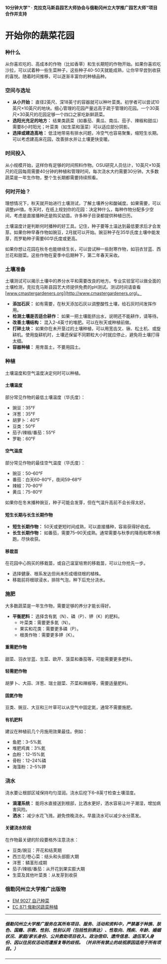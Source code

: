 #### 10分钟大学™ · 克拉克马斯县园艺大师协会与俄勒冈州立大学推广园艺大师™项目合作并支持

# 开始你的蔬菜花园

### 种什么

从你喜欢吃的、高成本的作物（比如香草）和生长期短的作物开始。如果你喜欢吃沙拉，可以试着种一些生菜种子，这些种子40-50天就能成熟，让你早早尝到收获的喜悦。随着时间推移，可以逐渐丰富你的种植品种。

### 空间与选址

- **从小开始：** 直径2英尺、深18英寸的容器就可以种叶菜类。初学者可以尝试10英尺×10英尺的地块。细心管理的花园产量远高于疏于管理的花园。一个30英尺×30英尺的花园足够一个四口之家吃新鲜蔬菜。
- **选阳光充足的地方：** 结果类蔬菜（如番茄、黄瓜、南瓜、茄子、辣椒和甜瓜）需要8小时阳光；叶菜类（如生菜和菠菜）可以适应部分阴影。
- **选择或建造高地：** 低洼地带易有排水问题，冷空气也容易聚集，缩短生长期。可以考虑建高床花园，改善排水并让土壤更快变暖。

### 时间投入

从小规模开始，这样你有足够的时间照料作物。OSU研究人员估计，10英尺×10英尺的花园每周需要40分钟的种植和管理时间，每次浇水大约需要30分钟。大多数蔬菜是一年生作物，整个生长期都需要持续照看。

### 何时开始？

理想情况下，秋天就开始进行土壤测试，了解土壤养分和酸碱度。如果需要，可以调整pH值。冬天时，在纸上规划你的花园：决定种什么，每种作物分配多少空间，考虑是直接播种还是购买幼苗。许多种子目录都提供种植日历。

土壤温度计是判断何时播种的好工具。记住，种子要等土温达到最低要求后才会发芽。如果你种早春作物如豌豆，2月就可以开始。豌豆种子在35华氏度土壤中能发芽，而罗勒种子需要60华氏度或更高。

如果你想让花园在秋冬也能继续生长，可以尝试种一些耐寒作物，如羽衣甘蓝、西兰花和甜菜。这些作物在夏季中后期种下，第二年春天采收。

### 土壤准备

土壤测试可以揭示土壤中的养分水平和需要改良的地方。专业实验室可以做全面的土壤检测，克拉克马斯县园艺大师提供免费的pH测试。测试时间请查看[www.cmastergardeners.org](http://www.cmastergardeners.org)。

- **添加石灰：** 如有需要，在秋天添加石灰以调整酸性土壤，给石灰时间发挥作用。
- **检测土壤是否适合耕作：** 如果一把土壤能挤出水，说明还不能耕作，请等待。
- **改善土壤结构：** 混入2-4英寸的堆肥。可以在秋天或种植前做。
- **打碎土块：** 如果你在未开垦过的土壤种植，可以用宽齿叉、锹、松土机、或旋耕机。使用旋耕机时，土壤还保留不同颗粒大小时就应停止，避免将土壤打得太细。
- **容器种植：** 用育苗土，不要用园土。

### 种植

土壤温度和空气温度决定何时可以种植。

#### 土壤温度

部分常见作物的最低土壤温度（华氏度）：

- 豌豆：35°F
- 洋葱：35°F
- 胡萝卜：40°F
- 豆类：50°F
- 茄子/辣椒/番茄：55°F
- 罗勒：60°F

#### 空气温度

部分常见作物的最佳空气温度（华氏度）：

- 豌豆：50–60°F
- 番茄：白天60–80°F，夜间59–68°F
- 辣椒：70–80°F
- 黄瓜：75–80°F

如果你在冬末播种豌豆，种子可能会发芽，但在气温升高前不会长得太好。

#### 短生长期与长生长期作物

- **短生长期作物：** 50天或更短时间成熟，可以直接播种，容易获得好收成。
- **长生长期作物：** 如番茄，需要75–90天成熟。通常需要与秋季的降雨和寒冷赛跑，尽快收获。

#### 移栽苗

在花园中心购买的移栽苗，或自己温室培育的移栽苗，可以让你抢先一步。

- 选择健康、根系发达但尚未形成缠绕根的植株。
- 移栽前将根球浸水，排除气泡，种下后充分浇水。

### 施肥

大多数蔬菜是一年生作物，需要足够的养分才能长得好。

- **平衡肥料：** 选择含有氮（N）、磷（P）、钾（K）的肥料。
  - 叶菜类：需要更多氮（N）。
  - 果实和花类：需要更多磷（P）。
  - 根类作物：需要更多钾（K）。

#### 重需肥作物

甜菜、羽衣甘蓝、生菜、欧芹、菠菜和番茄等，可能需要更多肥料。

#### 轻需肥作物

胡萝卜、大蒜、洋葱、瑞士甜菜、芥菜和辣椒等，需要适量肥料。

#### 固氮作物

豆类、豌豆、大豆和三叶草可以从空气中固定氮，通常不需要施肥。

#### 有机肥料

建议在种植前几个月施用效果最佳。例如：

- 鱼肥：3–5%氮
- 堆肥鸡粪：3%氮
- 血粉：12–15%氮
- 骨粉：12–24%磷
- 海藻粉：2–5%钾

### 浇水

浇水要让根部区域保持均匀湿润。浇水后挖下6–8英寸检查土壤湿度。

- **滴灌系统：** 能将水直接送到根部，比洒水更好，洒水容易让叶子潮湿，增加病害风险。
- **洒水：** 减少水花飞溅，避免傍晚浇水。早晨浇水可以减少水分蒸发。

#### 关键浇水阶段

在作物最关键的阶段要格外注意浇水：

- 豆类/豌豆：开花和结荚期
- 西兰花/卷心菜：结头和头部膨大期
- 洋葱：鳞茎形成期
- 茄子/辣椒/番茄：从开花到果实膨大期
- 生菜及其他叶菜类：从发芽到收获

### 俄勒冈州立大学推广出版物

- [EM 9027 自己种菜](https://catalog.extension.oregonstate.edu/em9027)
- [EC 871 俄勒冈蔬菜种植](https://catalog.extension.oregonstate.edu/ec871)

---

##### 俄勒冈州立大学推广服务在其所有项目、服务、活动和资料中，严禁基于种族、肤色、国籍、宗教、性别、性别认同（包括性别表达）、性取向、残疾、年龄、婚姻状况、家庭/家长身份、公共救助项目收入、政治信仰、遗传信息、退伍军人身份、因以往民权活动而遭报复等的歧视。（并非所有禁止的歧视原因适用于所有项目。）
---